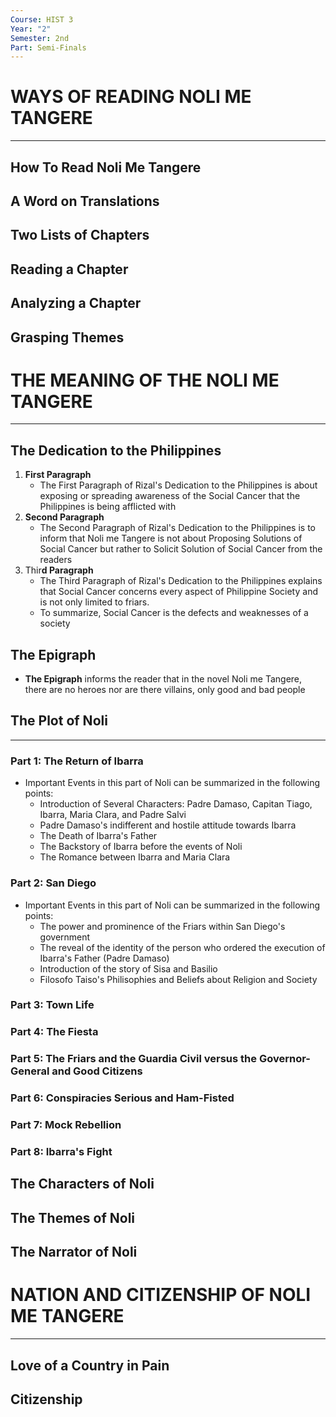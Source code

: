 ```yaml
---
Course: HIST 3
Year: "2"
Semester: 2nd
Part: Semi-Finals
---
```

# WAYS OF READING NOLI ME TANGERE
---
## How To Read Noli Me Tangere
## A Word on Translations
## Two Lists of Chapters
## Reading a Chapter
## Analyzing a Chapter
## Grasping Themes

# THE MEANING OF THE NOLI ME TANGERE
---
## The Dedication to the Philippines
1. **First Paragraph**
	- The First Paragraph of Rizal's Dedication to the Philippines is about exposing or spreading awareness of the Social Cancer that the Philippines is being afflicted with
2. **Second Paragraph**
	- The Second Paragraph of Rizal's Dedication to the Philippines is to inform that Noli me Tangere is not about Proposing Solutions of Social Cancer but rather to Solicit Solution of Social Cancer from the readers
3. Thir**d Paragraph**
	- The Third Paragraph of Rizal's Dedication to the Philippines explains that Social Cancer concerns every aspect of Philippine Society and is not only limited to friars.
	- To summarize, Social Cancer is the defects and weaknesses of a society
## The Epigraph
- **The Epigraph** informs the reader that in the novel Noli me Tangere, there are no heroes nor are there villains, only good and bad people
## The Plot of Noli
---
### Part 1: The Return of Ibarra
- Important Events in this part of Noli can be summarized in the following points:
	- Introduction of Several Characters: Padre Damaso, Capitan Tiago, Ibarra, Maria Clara, and Padre Salvi
	- Padre Damaso's indifferent and hostile attitude towards Ibarra
	- The Death of Ibarra's Father
	- The Backstory of Ibarra before the events of Noli
	- The Romance between Ibarra and Maria Clara
### Part 2: San Diego
- Important Events in this part of Noli can be summarized in the following points:
	- The power and prominence of the Friars within San Diego's government
	- The reveal of the identity of the person who ordered the execution of Ibarra's Father (Padre Damaso)
	- Introduction of the story of Sisa and Basilio
	- Filosofo Taiso's Philisophies and Beliefs about Religion and Society
### Part 3: Town Life
### Part 4: The Fiesta
### Part 5: The Friars and the Guardia Civil versus the Governor-General and Good Citizens
### Part 6: Conspiracies Serious and Ham-Fisted
### Part 7: Mock Rebellion
### Part 8: Ibarra's Fight
## The Characters of Noli
## The Themes of Noli
## The Narrator of Noli

# NATION AND CITIZENSHIP OF NOLI ME TANGERE
---
## Love of a Country in Pain
## Citizenship
